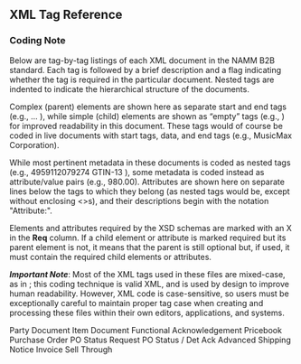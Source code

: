 ## XML Tag Reference

### Coding Note

Below are tag-by-tag listings of each XML document in the NAMM B2B standard. Each tag is followed by a brief description and a flag indicating whether the tag is required in the particular document. Nested tags are indented to indicate the hierarchical structure of the documents.

Complex (parent) elements are shown here as separate start and end tags (e.g., <Location> ... </Location>), while simple (child) elements are shown as “empty” tags (e.g., <Name/>) for improved readability in this document. These tags would of course be coded in live documents with start tags, data, and end tags (e.g., <Name>MusicMax Corporation</Name>).

While most pertinent metadata in these documents is coded as nested tags (e.g., <Barcode> <ID>4959112079274</ID> <Type>GTIN-13</Type> </Barcode>), some metadata is coded instead as attribute/value pairs (e.g., <Price type="MSRP" Currency="USD">980.00</Price>). Attributes are shown here on separate lines below the tags to which they belong (as nested tags would be, except without enclosing <>s), and their descriptions begin with the notation "Attribute:".

Elements and attributes required by the XSD schemas are marked with an X in the **Req** column. If a child element or attribute is marked required but its parent element is not, it means that the parent is still optional but, if used, it must contain the required child elements or attributes.

***Important Note***: Most of the XML tags used in these files are mixed-case, as in <PartyIdType>; this coding technique is valid XML, and is used by design to improve human readability. However, XML code is case-sensitive, so users must be exceptionally careful to maintain proper tag case when creating and processing these files within their own editors, applications, and systems.

Party Document
Item Document
Functional Acknowledgement
Pricebook
Purchase Order
PO Status Request
PO Status / Det Ack
Advanced Shipping Notice
Invoice
Sell Through